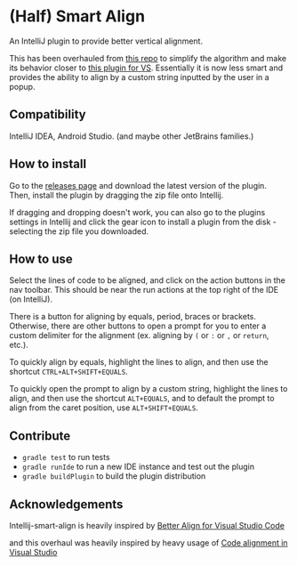 # (Half) Smart Align

An IntelliJ plugin to provide better vertical alignment.

This has been overhauled from [this repo](https://github.com/ttyniwa/intellij-smart-align) to simplify the algorithm
and make its behavior closer to [this plugin for VS](https://github.com/cpmcgrath/codealignment).
Essentially it is now less smart and provides the ability to
align by a custom string inputted by the user in a popup.

## Compatibility

IntelliJ IDEA, Android Studio. (and maybe other JetBrains families.)

## How to install

Go to the [releases page](https://github.com/clovenski/intellij-smart-align/releases)
and download the latest version of the plugin. Then, install the plugin
by dragging the zip file onto Intellij.

If dragging and dropping doesn't work, you can also go to the
plugins settings in Intellij and click the gear icon to install
a plugin from the disk - selecting the zip file you downloaded.

## How to use

Select the lines of code to be aligned, and click on the action
buttons in the nav toolbar. This should be near the run actions
at the top right of the IDE (on IntelliJ).

There is a button for aligning by equals, period, braces or brackets.
Otherwise, there are other buttons to open a prompt for you to enter
a custom delimiter for the alignment (ex. aligning by `(` or `:` or `,` or `return`, etc.).

To quickly align by equals, highlight the lines to align, and then use the shortcut
`CTRL+ALT+SHIFT+EQUALS`.

To quickly open the prompt to align by a custom string, highlight the lines to align,
and then use the shortcut `ALT+EQUALS`, and to default the prompt to align from the
caret position, use `ALT+SHIFT+EQUALS`.

## Contribute

* `gradle test` to run tests
* `gradle runIde` to run a new IDE instance and test out the plugin
* `gradle buildPlugin` to build the plugin distribution

## Acknowledgements

Intellij-smart-align is heavily inspired by [Better Align for Visual Studio Code](https://marketplace.visualstudio.com/items?itemName=wwm.better-align)

and this overhaul was heavily inspired by heavy usage of [Code alignment in Visual Studio](https://github.com/cpmcgrath/codealignment)
